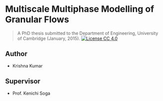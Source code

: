 Multiscale Multiphase Modelling of Granular Flows
=================================================
> A PhD thesis submitted to the Department of Engineering, University of Cambridge (January, 2015).
[![License CC 4.0](https://img.shields.io/badge/license-CC--4.0-brightgreen.svg)](license.md)
## Author
*   Krishna Kumar

## Supervisor
*   Prof. Kenichi Soga
